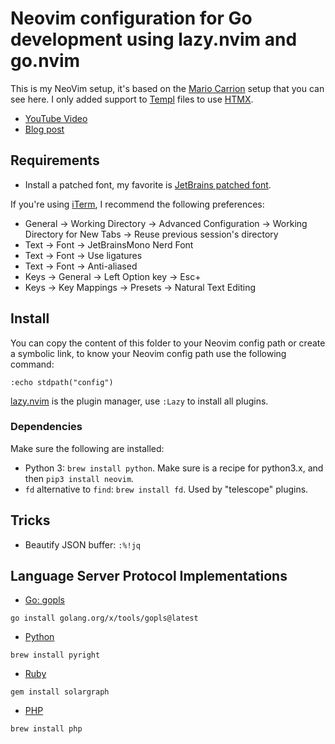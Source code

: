 # Neovim configuration for Go development using lazy.nvim and go.nvim

This is my NeoVim setup, it's based on the [Mario Carrion](https://github.com/MarioCarrion) setup that you can see here. I only added support to [Templ](https://templ.guide/) files to use [HTMX](https://htmx.org/).

* [YouTube Video](https://youtu.be/n5_WLgxwkU8)
* [Blog post](https://mariocarrion.com/2024/05/20/neovim-migrating-to-lazy-and-go-nvim.html)

## Requirements

* Install a patched font, my favorite is [JetBrains patched font](https://github.com/ryanoasis/nerd-fonts/tree/master/patched-fonts/JetBrainsMono).

If you're using [iTerm](https://www.iterm2.com/downloads.html), I recommend the following preferences:

* General -> Working Directory -> Advanced Configuration -> Working Directory for New Tabs -> Reuse previous session's directory
* Text -> Font -> JetBrainsMono Nerd Font
* Text -> Font -> Use ligatures
* Text -> Font -> Anti-aliased
* Keys -> General -> Left Option key -> Esc+
* Keys -> Key Mappings -> Presets -> Natural Text Editing

## Install

You can copy the content of this folder to your Neovim config path or create a
symbolic link, to know your Neovim config path use the following command:

```
:echo stdpath("config")
```

[lazy.nvim](https://github.com/folke/lazy.nvim) is the plugin manager, use `:Lazy` to install all plugins.

### Dependencies

Make sure the following are installed:

* Python 3: `brew install python`. Make sure is a recipe for python3.x, and then `pip3 install neovim`.
* `fd` alternative to `find`: `brew install fd`. Used by "telescope" plugins.

## Tricks

* Beautify JSON buffer: `:%!jq`

## Language Server Protocol Implementations

* [Go: gopls](https://github.com/golang/tools/tree/master/gopls)
```
go install golang.org/x/tools/gopls@latest
```

* [Python](https://github.com/microsoft/pyright)

```
brew install pyright
```

* [Ruby](https://solargraph.org/)

```
gem install solargraph
```

* [PHP](https://github.com/phpactor/phpactor)

```
brew install php
```
